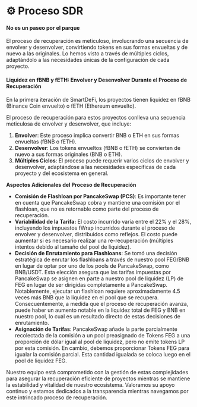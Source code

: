 # ⚙️ Proceso SDR

#### No es un paseo por el parque

El proceso de recuperación es meticuloso, involucrando una secuencia de envolver y desenvolver, convirtiendo tokens en sus formas envueltas y de nuevo a las originales. Lo hemos visto a través de múltiples ciclos, adaptándolo a las necesidades únicas de la configuración de cada proyecto.

#### Liquidez en fBNB y fETH: Envolver y Desenvolver Durante el Proceso de Recuperación

En la primera iteración de SmartDeFi, los proyectos tienen liquidez en fBNB (Binance Coin envuelto) o fETH (Ethereum envuelto).

El proceso de recuperación para estos proyectos conlleva una secuencia meticulosa de envolver y desenvolver, que incluye:

1. **Envolver**: Este proceso implica convertir BNB o ETH en sus formas envueltas (fBNB o fETH).
2. **Desenvolver**: Los tokens envueltos (fBNB o fETH) se convierten de nuevo a sus formas originales (BNB o ETH).
3. **Múltiples Ciclos**: El proceso puede requerir varios ciclos de envolver y desenvolver, adaptándose a las necesidades específicas de cada proyecto y del ecosistema en general.

**Aspectos Adicionales del Proceso de Recuperación**

* **Comisión de Flashloan por PancakeSwap (PCS)**: Es importante tener en cuenta que PancakeSwap cobra y mantiene una comisión por el flashloan, que no es retornable como parte del proceso de recuperación.
* **Variabilidad de la Tarifa:** El costo incurrido varía entre el 22% y el 28%, incluyendo los impuestos fWrap incurridos durante el proceso de envolver y desenvolver, distribuidos como reflejos. El costo puede aumentar si es necesario realizar una re-recuperación (múltiples intentos debido al tamaño del pool de liquidez).
* **Decisión de Enrutamiento para Flashloans**: Se tomó una decisión estratégica de enrutar los flashloans a través de nuestro pool FEG/BNB en lugar de optar por uno de los pools de PancakeSwap, como BNB/USDT. Esta elección asegura que las tarifas impuestas por PancakeSwap se asignen en parte a nuestro pool de liquidez (LP) de FEG en lugar de ser dirigidas completamente a PancakeSwap. Notablemente, ejecutar un flashloan requiere aproximadamente 4.5 veces más BNB que la liquidez en el pool que se recupera. Consecuentemente, a medida que el proceso de recuperación avanza, puede haber un aumento notable en la liquidez total de FEG y BNB en nuestro pool, lo cual es un resultado directo de estas decisiones de enrutamiento.
* **Asignación de Tarifas**: PancakeSwap añade la parte parcialmente recolectada de la comisión a un pool preasignado de Tokens FEG a una proporción de dólar igual al pool de liquidez, pero no emite tokens LP por esta comisión. En cambio, debemos proporcionar Tokens FEG para igualar la comisión parcial. Esta cantidad igualada se coloca luego en el pool de liquidez FEG.

Nuestro equipo está comprometido con la gestión de estas complejidades para asegurar la recuperación eficiente de proyectos mientras se mantiene la estabilidad y vitalidad de nuestro ecosistema. Valoramos su apoyo continuo y estamos dedicados a la transparencia mientras navegamos por este intrincado proceso de recuperación.
